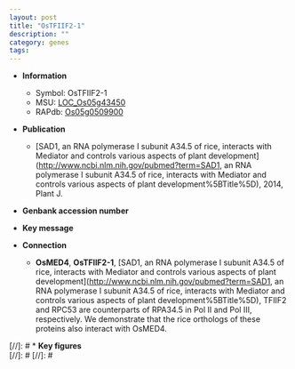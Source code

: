 ```yaml
---
layout: post
title: "OsTFIIF2-1"
description: ""
category: genes
tags: 
---
```


* **Information**  
    + Symbol: OsTFIIF2-1  
    + MSU: [LOC_Os05g43450](http://rice.plantbiology.msu.edu/cgi-bin/ORF_infopage.cgi?orf=LOC_Os05g43450)  
    + RAPdb: [Os05g0509900](http://rapdb.dna.affrc.go.jp/viewer/gbrowse_details/irgsp1?name=Os05g0509900)  

* **Publication**  
    + [SAD1, an RNA polymerase I subunit A34.5 of rice, interacts with Mediator and controls various aspects of plant development](http://www.ncbi.nlm.nih.gov/pubmed?term=SAD1, an RNA polymerase I subunit A34.5 of rice, interacts with Mediator and controls various aspects of plant development%5BTitle%5D), 2014, Plant J.

* **Genbank accession number**  

* **Key message**  

* **Connection**  
    + __OsMED4__, __OsTFIIF2-1__, [SAD1, an RNA polymerase I subunit A34.5 of rice, interacts with Mediator and controls various aspects of plant development](http://www.ncbi.nlm.nih.gov/pubmed?term=SAD1, an RNA polymerase I subunit A34.5 of rice, interacts with Mediator and controls various aspects of plant development%5BTitle%5D), TFIIF2 and RPC53 are counterparts of RPA34.5 in Pol II and Pol III, respectively. We demonstrate that the rice orthologs of these proteins also interact with OsMED4.

[//]: # * **Key figures**  
[//]: # 
[//]: # 
